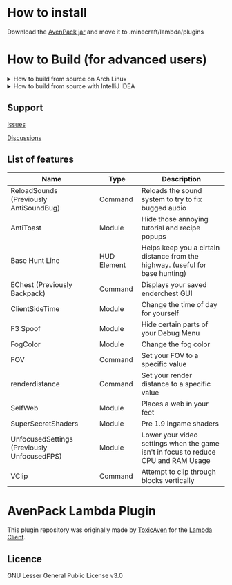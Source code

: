 # How to install
Download the [AvenPack jar](https://github.com/nickcat325/AvenPack/releases) and move it to .minecraft/lambda/plugins

# How to Build (for advanced users)
<details>
  <summary>How to build from source on Arch Linux</summary>
> git clone https://github.com/nickcat325/AvenPack.git

cd AvenPack

chmod +x gradlew

sudo archlinux-java set java-8-openjdk

./gradlew build
</details>
<details>
  <summary>How to build from source with IntelliJ IDEA</summary>
> Follow the tutorial here. https://github.com/lambda-client/lambda#setup-ide
</details>

## Support
[Issues](https://github.com/nickcat325/AvenPack/issues)

[Discussions](https://github.com/nickcat325/AvenPack/discussions)

## List of features

| Name | Type | Description |
| ---- | ---- | ----------- |
| ReloadSounds (Previously AntiSoundBug) | Command | Reloads the sound system to try to fix bugged audio |
| AntiToast | Module | Hide those annoying tutorial and recipe popups |
| Base Hunt Line | HUD Element | Helps keep you a cirtain distance from the highway. (useful for base hunting) |
| EChest (Previously Backpack) | Command | Displays your saved enderchest GUI |
| ClientSideTime | Module | Change the time of day for yourself |
| F3 Spoof | Module | Hide certain parts of your Debug Menu |
| FogColor | Module | Change the fog color |
| FOV | Command | Set your FOV to a specific value |
| renderdistance | Command | Set your render distance to a specific value |
| SelfWeb | Module | Places a web in your feet |
| SuperSecretShaders | Module | Pre 1.9 ingame shaders |
| UnfocusedSettings (Previously UnfocusedFPS) | Module | Lower your video settings when the game isn't in focus to reduce CPU and RAM Usage |
| VClip | Command | Attempt to clip through blocks vertically |

# AvenPack Lambda Plugin
This plugin repository was originally made by [ToxicAven](https://github.com/ToxicAven) for the [Lambda Client](https://github.com/Lambda-client/Lambda).

## Licence
GNU Lesser General Public License v3.0
